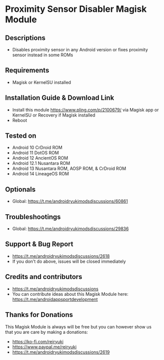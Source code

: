 # Proximity Sensor Disabler Magisk Module

## Descriptions
- Disables proximity sensor in any Android version or fixes proximity sensor instead in some ROMs

## Requirements
- Magisk or KernelSU installed

## Installation Guide & Download Link
- Install this module https://www.pling.com/p/2100679/ via Magisk app or KernelSU or Recovery if Magisk installed
- Reboot

## Tested on
- Android 10 CrDroid ROM
- Android 11 DotOS ROM
- Android 12 AncientOS ROM
- Android 12.1 Nusantara ROM
- Android 13 Nusantara ROM, AOSP ROM, & CrDroid ROM
- Android 14 LineageOS ROM

## Optionals
- Global: https://t.me/androidryukimodsdiscussions/60861

## Troubleshootings
- Global: https://t.me/androidryukimodsdiscussions/29836

## Support & Bug Report
- https://t.me/androidryukimodsdiscussions/2618
- If you don't do above, issues will be closed immediately

## Credits and contributors
- https://t.me/androidryukimodsdiscussions
- You can contribute ideas about this Magisk Module here: https://t.me/androidappsportdevelopment

## Thanks for Donations
This Magisk Module is always will be free but you can however show us that you are care by making a donations:
- https://ko-fi.com/reiryuki
- https://www.paypal.me/reiryuki
- https://t.me/androidryukimodsdiscussions/2619


